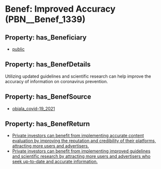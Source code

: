 # Benef: __Improved Accuracy__ (PBN__Benef_1339)

## Property: has_Beneficiary

* [public](../Stakeholder/PBN__Stakeholder_52)

## Property: has_BenefDetails

Utilizing updated guidelines and scientific research can help improve the accuracy of information on coronavirus prevention.

## Property: has_BenefSource

* [obiala_covid-19_2021](../Article/PBN__Article_283)

## Property: has_BenefReturn

* [Private investors can benefit from implementing accurate content evaluation by improving the reputation and credibility of their platforms, attracting more users and advertisers.](../BenefReturn/PBN__BenefReturn_1506)
* [Private investors can benefit from implementing improved guidelines and scientific research by attracting more users and advertisers who seek up-to-date and accurate information.](../BenefReturn/PBN__BenefReturn_1509)


